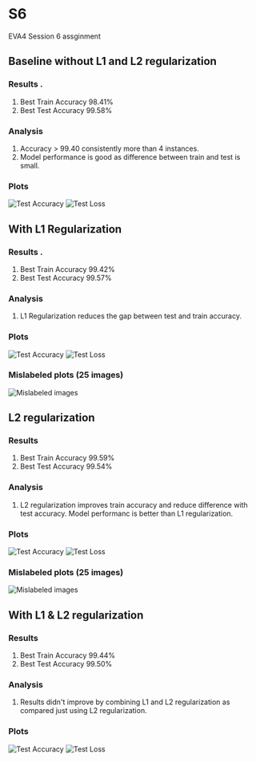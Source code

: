 # S6
EVA4 Session 6 assginment


## Baseline without L1 and L2 regularization


### Results .  

1.   Best Train Accuracy 98.41%
2.   Best Test Accuracy 99.58%

### Analysis   

1.  Accuracy > 99.40 consistently more than 4 instances.
2.  Model performance is good as difference between train and test is small.

### Plots

![Test Accuracy](images/Baseline_wo_L1_L2_accuracy.png) ![Test Loss](images/Baseline_wo_L1_L2_loss.png)

## With L1 Regularization


### Results .  

1.   Best Train Accuracy 99.42%
2.   Best Test Accuracy 99.57%

### Analysis   

1.  L1 Regularization reduces the gap between test and train accuracy.

### Plots

![Test Accuracy](images/Reg_w_L1_accuracy.png) ![Test Loss](images/Reg_w_L1_loss.png)

### Mislabeled plots (25 images)

![Mislabeled images](images/Reg_w_L1_misclassified_images.png)

## L2 regularization


### Results  

1.   Best Train Accuracy 99.59%
2.   Best Test Accuracy 99.54%

### Analysis   

1.  L2 regularization improves train accuracy and reduce difference with test accuracy. Model performanc is better than L1 regularization.

### Plots

![Test Accuracy](images/Reg_w_L2_accuracy.png) ![Test Loss](images/Reg_w_L2_loss.png)

### Mislabeled plots (25 images)

![Mislabeled images](images/Reg_w_L2_misclassified_images.png)


## With L1 & L2 regularization


### Results  

1.   Best Train Accuracy 99.44%
2.   Best Test Accuracy 99.50%


### Analysis   

1.  Results didn't improve by combining L1 and L2 regularization as compared just using L2 regularization.

### Plots

![Test Accuracy](images/Reg_w_L1_L2_accuracy.png) ![Test Loss](images/Reg_w_L1_L2_loss.png)



